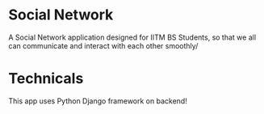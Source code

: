 # Social Network
A Social Network application designed for IITM BS Students, so that we all can communicate and interact with each other smoothly/

# Technicals
This app uses Python Django framework on backend!
